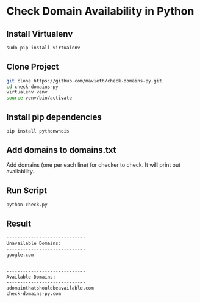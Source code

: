 # Check Domain Availability in Python

## Install Virtualenv
```python
sudo pip install virtualenv
```

## Clone Project
```bash
git clone https://github.com/mavieth/check-domains-py.git
cd check-domains-py
virtualenv venv
source venv/bin/activate
```
## Install pip dependencies
```bash
pip install pythonwhois
```

## Add domains to domains.txt
Add domains (one per each line) for checker to check. It will print out availability.

## Run Script
```python
python check.py
```

## Result
```bash
-----------------------------
Unavailable Domains:
-----------------------------
google.com


-----------------------------
Available Domains:
-----------------------------
adomainthatshouldbeavailable.com
check-domains-py.com
```






